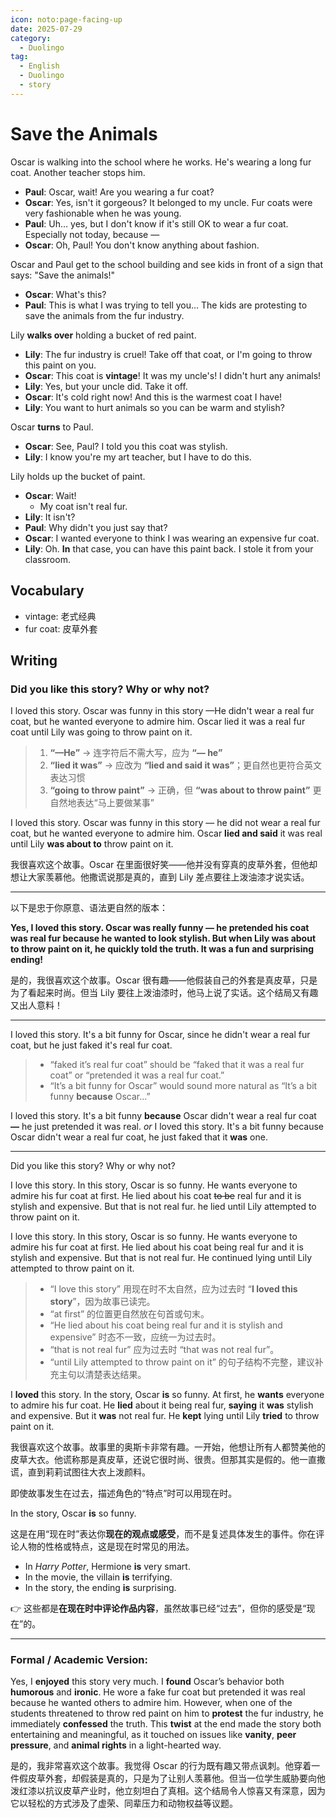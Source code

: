 ```yaml
---
icon: noto:page-facing-up
date: 2025-07-29
category:
  - Duolingo
tag:
  - English
  - Duolingo
  - story
---
```


# Save the Animals

Oscar is walking into the school where he works. He's wearing a long fur coat. Another teacher stops him.

- **Paul**: Oscar, wait! Are you wearing a fur coat?
- **Oscar**: Yes, isn't it gorgeous? It belonged to my uncle. Fur coats were very fashionable when he was young.
- **Paul**: Uh… yes, but I don't know if it's still OK to wear a fur coat. Especially not today, because —
- **Oscar**: Oh, Paul! You don't know anything about fashion.

Oscar and Paul get to the school building and see kids in front of a sign that says: "Save the animals!"

- **Oscar**: What's this?
- **Paul**: This is what I was trying to tell you… The kids are protesting to save the animals from the fur industry.

Lily **walks over** holding a bucket of red paint.

- **Lily**: The fur industry is cruel! Take off that coat, or I'm going to throw this paint on you.
- **Oscar**: This coat is **vintage**! It was my uncle's! I didn't hurt any animals!
- **Lily**: Yes, but your uncle did. Take it off.
- **Oscar**: It's cold right now! And this is the warmest coat I have!
- **Lily**: You want to hurt animals so you can be warm and stylish?

Oscar **turns** to Paul.

- **Oscar**: See, Paul? I told you this coat was stylish.
- **Lily**: I know you're my art teacher, but I have to do this.

Lily holds up the bucket of paint.

- **Oscar**: Wait!
  - My coat isn't real fur.
- **Lily**: It isn't?
- **Paul**: Why didn't you just say that?
- **Oscar**: I wanted everyone to think I was wearing an expensive fur coat.
- **Lily**: Oh. **In** that case, you can have this paint back. I stole it from your classroom.

## Vocabulary

- vintage: 老式经典
- fur coat: 皮草外套

## Writing

### Did you like this story? Why or why not?

I loved this story. Oscar was funny in this story —He didn't wear a real fur coat, but he wanted everyone to admire him. Oscar lied it was a real fur coat until Lily was going to throw paint on it.

> 1. **“—He”** → 连字符后不需大写，应为 **“— he”**
> 2. **“lied it was”** → 应改为 **“lied and said it was”**；更自然也更符合英文表达习惯
> 3. **“going to throw paint”** → 正确，但 **“was about to throw paint”** 更自然地表达“马上要做某事”

I loved this story. Oscar was funny in this story — he did not wear a real fur coat, but he wanted everyone to admire him. Oscar **lied and said** it was real until Lily **was about to** throw paint on it.

我很喜欢这个故事。Oscar 在里面很好笑——他并没有穿真的皮草外套，但他却想让大家羡慕他。他撒谎说那是真的，直到 Lily 差点要往上泼油漆才说实话。

---

以下是忠于你原意、语法更自然的版本：

**Yes, I loved this story. Oscar was really funny — he pretended his coat was real fur because he wanted to look stylish. But when Lily was about to throw paint on it, he quickly told the truth. It was a fun and surprising ending!**

是的，我很喜欢这个故事。Oscar 很有趣——他假装自己的外套是真皮草，只是为了看起来时尚。但当 Lily 要往上泼油漆时，他马上说了实话。这个结局又有趣又出人意料！

---

I loved this story. It's a bit funny for Oscar, since he didn't wear a real fur coat, but he just faked it's real fur coat.

> - “faked it’s real fur coat” should be “faked that it was a real fur coat” or “pretended it was a real fur coat.”
> - “It’s a bit funny for Oscar” would sound more natural as “It’s a bit funny **because** Oscar…”

I loved this story. It's a bit funny **because** Oscar didn't wear a real fur coat **—** he just pretended it was real.
_or_
I loved this story. It's a bit funny because Oscar didn't wear a real fur coat, he just faked that it **was** one.

---

Did you like this story? Why or why not?

I love this story. In this story, Oscar is so funny. He wants everyone to admire his fur coat at first. He lied about his coat ~~to be~~ real fur and it is stylish and expensive. But that is not real fur. he lied until Lily attempted to throw paint on it.

I love this story. In this story, Oscar is so funny. He wants everyone to admire his fur coat at first. He lied about his coat being real fur and it is stylish and expensive. But that is not real fur. He continued lying until Lily attempted to throw paint on it.

> - “I love this story” 用现在时不太自然，应为过去时 “**I loved this story**”，因为故事已读完。
> - “at first” 的位置更自然放在句首或句末。
> - “He lied about his coat being real fur and it is stylish and expensive” 时态不一致，应统一为过去时。
> - “that is not real fur” 应为过去时 “that was not real fur”。
> - “until Lily attempted to throw paint on it” 的句子结构不完整，建议补充主句以清楚表达结果。

I **loved** this story. In the story, Oscar **is** so funny. At first, he **wants** everyone to admire his fur coat. He **lied** about it being real fur, **saying** it **was** stylish and expensive. But it **was** not real fur. He **kept** lying until Lily **tried** to throw paint on it.

我很喜欢这个故事。故事里的奥斯卡非常有趣。一开始，他想让所有人都赞美他的皮草大衣。他谎称那是真皮草，还说它很时尚、很贵。但那其实是假的。他一直撒谎，直到莉莉试图往大衣上泼颜料。

即使故事发生在过去，描述角色的“特点”时可以用现在时。

In the story, Oscar **is** so funny.

这是在用“现在时”表达你**现在的观点或感受**，而不是复述具体发生的事件。你在评论人物的性格或特点，这是现在时常见的用法。

- In _Harry Potter_, Hermione **is** very smart.
- In the movie, the villain **is** terrifying.
- In the story, the ending **is** surprising.

👉 这些都是**在现在时中评论作品内容**，虽然故事已经“过去”，但你的感受是“现在”的。

---

### Formal / Academic Version:

Yes, I **enjoyed** this story very much. I **found** Oscar’s behavior both **humorous** and **ironic**. He wore a fake fur coat but pretended it was real because he wanted others to admire him. However, when one of the students threatened to throw red paint on him to **protest** the fur industry, he immediately **confessed** the truth. This **twist** at the end made the story both entertaining and meaningful, as it touched on issues like **vanity**, **peer pressure**, and **animal rights** in a light-hearted way.

是的，我非常喜欢这个故事。我觉得 Oscar 的行为既有趣又带点讽刺。他穿着一件假皮草外套，却假装是真的，只是为了让别人羡慕他。但当一位学生威胁要向他泼红漆以抗议皮草产业时，他立刻坦白了真相。这个结局令人惊喜又有深意，因为它以轻松的方式涉及了虚荣、同辈压力和动物权益等议题。
